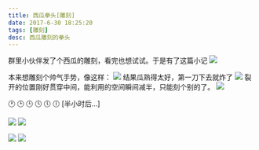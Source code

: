 ```yaml
---
title: 西瓜拳头[雕刻]
date: 2017-6-30 18:25:20
tags: [雕刻]
desc: 西瓜雕刻的拳头
---
```


群里小伙伴发了个西瓜的雕刻，看完也想试试。于是有了这篇小记
![](https://cdn.yangguangxi.com/15103783380896.jpg)


本来想雕刻个帅气手势，像这样：
![](https://cdn.yangguangxi.com/15103785680006.jpg)
结果瓜熟得太好，第一刀下去就炸了
![](https://cdn.yangguangxi.com/15103786326045.jpg)
裂开的位置刚好贯穿中间，能利用的空间瞬间减半，只能刻个别的了。
![](https://cdn.yangguangxi.com/15103789191423.jpg)


🕐
🕑
🕒
🕓
🕔
🕕
[半小时后...]


![](https://cdn.yangguangxi.com/15103789770168.jpg)
![](https://cdn.yangguangxi.com/15103790083477.jpg)

![](https://cdn.yangguangxi.com/15103790305568.jpg)
![](https://cdn.yangguangxi.com/15103790522229.jpg)

